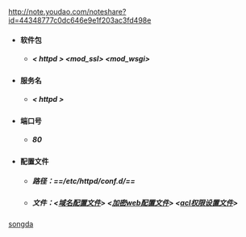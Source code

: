 http://note.youdao.com/noteshare?id=44348777c0dc646e9e1f203ac3fd498e



- ####  软件包
    - #####  < httpd > <mod_ssl> <mod_wsgi>
- #### 服务名
    - ##### < httpd >
- #### 端口号
    - ##### 80
- #### 配置文件
    -  ##### 路径：==/etc/httpd/conf.d/==
    - ##### 文件：<[域名配置文件](https://github.com/guiaiy/linxu/blob/master/Apache/vir.conf)> <[加密web配置文件](https://github.com/guiaiy/linxu/blob/master/Apache/ssl.conf)> <[acl权限设置文件](https://github.com/guiaiy/linxu/blob/master/Apache/dir.conf)>
[songda](http://www.qq.com)
